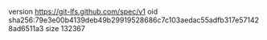 version https://git-lfs.github.com/spec/v1
oid sha256:79e3e00b4139deb49b29919528686c7c103aedac55adfb317e571428ad6511a3
size 132367
